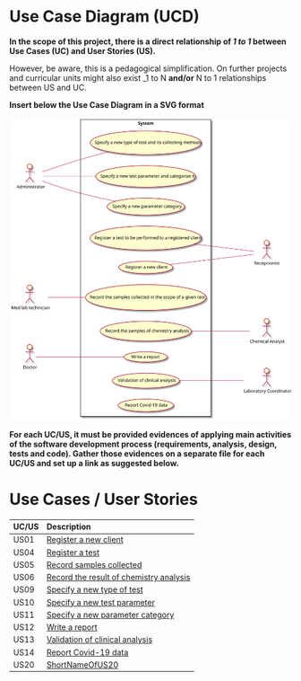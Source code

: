 # Use Case Diagram (UCD)

**In the scope of this project, there is a direct relationship of _1 to 1_ between Use Cases (UC) and User Stories (US).**

However, be aware, this is a pedagogical simplification. On further projects and curricular units might also exist _1 to N **and/or** N to 1 relationships between US and UC.

**Insert below the Use Case Diagram in a SVG format**

![Use Case Diagram](UCD.svg)


**For each UC/US, it must be provided evidences of applying main activities of the software development process (requirements, analysis, design, tests and code). Gather those evidences on a separate file for each UC/US and set up a link as suggested below.**

# Use Cases / User Stories
| UC/US  | Description                                                               |                   
|:----|:------------------------------------------------------------------------|
| US01 | [Register a new client](US01.md)|
| US04 | [Register a test](US04.md)   |
| US05 | [Record samples collected](US05.md)  |
| US06 | [Record the result of chemistry analysis](US.06)|
| US09 | [Specify a new type of test](US09.md)|
| US10 | [Specify a new test parameter](US10.md)|
| US11 | [Specify a new parameter category](US11.md)|
| US12 | [Write a report](US12.md)|
| US13 | [Validation of clinical analysis](US13.md)|
| US14 | [Report Covid-19 data](US14.md)|
| US20 | [ShortNameOfUS20](US20.md)|

